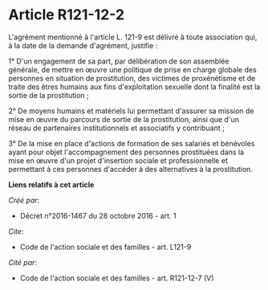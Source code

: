 # Article R121-12-2

L'agrément mentionné à l'article L. 121-9 est délivré à toute association qui, à la date de la demande d'agrément,
justifie : 

1° D'un engagement de sa part, par délibération de son assemblée générale, de mettre en œuvre une politique de prise en
charge globale des personnes en situation de prostitution, des victimes de proxénétisme et de traite des êtres humains aux
fins d'exploitation sexuelle dont la finalité est la sortie de la prostitution ; 

2° De moyens humains et matériels lui permettant d'assurer sa mission de mise en œuvre du parcours de sortie de la
prostitution, ainsi que d'un réseau de partenaires institutionnels et associatifs y contribuant ; 

3° De la mise en place d'actions de formation de ses salariés et bénévoles ayant pour objet l'accompagnement des personnes
prostituées dans la mise en œuvre d'un projet d'insertion sociale et professionnelle et permettant à ces personnes d'accéder
à des alternatives à la prostitution.

**Liens relatifs à cet article**

_Créé par_:

  - Décret n°2016-1467 du 28 octobre 2016 - art. 1

_Cite_:

  - Code de l'action sociale et des familles - art. L121-9

_Cité par_:

  - Code de l'action sociale et des familles - art. R121-12-7 (V)
